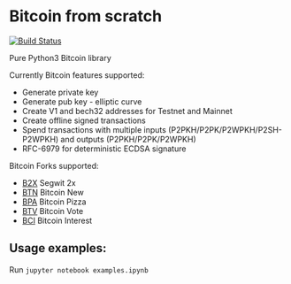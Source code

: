 # Bitcoin from scratch 

[![Build Status](https://travis-ci.org/gustavonalle/bfs.svg?branch=master)](https://travis-ci.org/gustavonalle/bfs/)

Pure Python3 Bitcoin library

Currently Bitcoin features supported:

* Generate private key
* Generate pub key - elliptic curve
* Create V1 and bech32 addresses for Testnet and Mainnet
* Create offline signed transactions
* Spend transactions with multiple inputs (P2PKH/P2PK/P2WPKH/P2SH-P2WPKH) and outputs (P2PKH/P2PK/P2WPKH)
* RFC-6979 for deterministic ECDSA signature

Bitcoin Forks supported:

* [B2X](https://b2x-segwit.io) Segwit 2x
* [BTN](http://btn.kim) Bitcoin New
* [BPA](http://p.top) Bitcoin Pizza
* [BTV](https://bitvote.one/) Bitcoin Vote
* [BCI](https://www.bitcoininterest.io) Bitcoin Interest


## Usage examples:

Run  ```jupyter notebook examples.ipynb``` 
